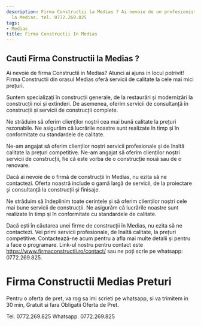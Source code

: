 ```yaml
---
description: Firma Constructii la Medias ? Ai nevoie de un profesionist in Firma Constructii
  la Medias. tel. 0772.269.825
tags:
- Medias
title: Firma Constructii In Medias
---
```



## Cauti Firma Constructii la Medias ?

Ai nevoie de firma Constructii in Medias? Atunci ai ajuns in locul potrivit! 
Firma Constructii din orasul Medias oferă servicii de calitate la cele mai mici prețuri. 

Suntem specializați în construcții generale, de la restaurări și modernizări la construcții noi și extinderi. 
De asemenea, oferim servicii de consultanță în construcții și servicii de construcții complete. 

Ne străduim să oferim clienților noștri cea mai bună calitate la prețuri rezonabile. 
Ne asigurăm că lucrările noastre sunt realizate în timp și în conformitate cu standardele de calitate. 

Ne-am angajat să oferim clienților noștri servicii profesionale și de înaltă calitate la prețuri competitive. 
Ne-am angajat să oferim clienților noștri servicii de construcții, fie că este vorba de o construcție nouă sau de o renovare. 

Dacă ai nevoie de o firmă de construcții în Medias, nu ezita să ne contactezi. 
Oferta noastră include o gamă largă de servicii, de la proiectare și consultanță la construcții și finisaje. 

Ne străduim să îndeplinim toate cerințele și să oferim clienților noștri cele mai bune servicii de construcții. 
Ne asigurăm că lucrările noastre sunt realizate în timp și în conformitate cu standardele de calitate. 

Dacă ești în căutarea unei firme de construcții în Medias, nu ezita să ne contactezi. 
Vei primi servicii profesionale, de înaltă calitate, la prețuri competitive. 
Contactează-ne acum pentru a afla mai multe detalii și pentru a face o programare. 
Link-ul nostru pentru contact este https://www.firmaconstructii.ro/contact/ sau ne poți scrie pe whatsapp: 0772.269.825.

# Firma Constructii Medias Preturi
Pentru o oferta de pret, va rog sa imi scrieti pe whatsapp, si va trimitem in 30 min, Gratuit si fara Obligatii Oferta de Pret.

Tel. 0772.269.825
Whatsapp. 0772.269.825